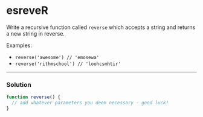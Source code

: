 # esreveR

Write a recursive function called `reverse` which accepts a string and returns a new string in reverse.

Examples:
* `reverse('awesome') // 'emosewa'`
* `reverse('rithmschool') // 'loohcsmhtir'`

---

### Solution
```js
function reverse() {
  // add whatever parameters you deem necessary - good luck!
}
```